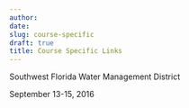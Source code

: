 ```yaml
---
author: 
date: 
slug: course-specific
draft: true
title: Course Specific Links
---
```

Southwest Florida Water Management District

September 13-15, 2016

[](http://dev-owi.usgs.gov-website.s3-website-us-west-2.amazonaws.com/R/introR-SWFLWMD-Sep16/)

